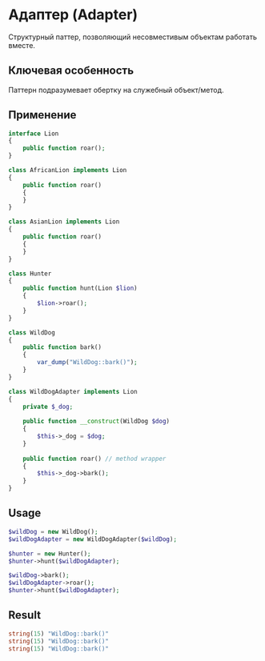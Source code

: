 # Адаптер (Adapter)

Структурный паттер, позволяющий несовместивым объектам работать вместе.

## Ключевая особенность

Паттерн подразумевает обертку на служебный объект/метод.

## Применение

```php
interface Lion
{
    public function roar();
}

class AfricanLion implements Lion
{
    public function roar()
    {
    }
}

class AsianLion implements Lion
{
    public function roar()
    {
    }
}
```

```php
class Hunter
{
    public function hunt(Lion $lion)
    {
        $lion->roar();
    }
}

class WildDog
{
    public function bark()
    {  
        var_dump("WildDog::bark()");
    }
}
```

```php
class WildDogAdapter implements Lion 
{ 
    private $_dog;
    
    public function __construct(WildDog $dog) 
    { 
        $this->_dog = $dog;
    } 
    
    public function roar() // method wrapper
    { 
        $this->_dog->bark(); 
    } 
}
```

## Usage
```php
$wildDog = new WildDog();
$wildDogAdapter = new WildDogAdapter($wildDog);

$hunter = new Hunter();
$hunter->hunt($wildDogAdapter);

$wildDog->bark();
$wildDogAdapter->roar();
$hunter->hunt($wildDogAdapter);
```

## Result
```php
string(15) "WildDog::bark()"
string(15) "WildDog::bark()"
string(15) "WildDog::bark()"
```